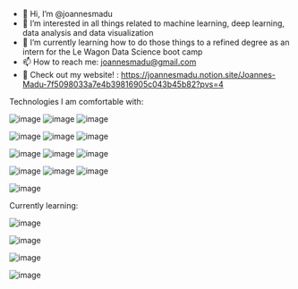 - 👋 Hi, I’m @joannesmadu
- 👀 I’m interested in all things related to machine learning, deep learning, data analysis and data visualization
- 🌱 I’m currently learning how to do those things to a refined degree as an intern for the Le Wagon Data Science boot camp
- 📫 How to reach me: joannesmadu@gmail.com
- 🔎 Check out my website! : https://joannesmadu.notion.site/Joannes-Madu-7f5098033a7e4b39816905c043b45b82?pvs=4

Technologies I am comfortable with: 



![image](https://github.com/joannesmadu/joannesmadu/assets/134279516/74c4bf5c-cfba-4cfc-a249-ba5e42869ce4)
![image](https://github.com/joannesmadu/joannesmadu/assets/134279516/f8daffd9-31bf-4e5f-b146-0b40ad599c4d)
![image](https://github.com/joannesmadu/joannesmadu/assets/134279516/844ef823-8948-4b40-9450-a87e2517066e) 



![image](https://github.com/joannesmadu/joannesmadu/assets/134279516/a1b94d34-bf7a-44ff-9707-c470fd93baf9)
![image](https://github.com/joannesmadu/joannesmadu/assets/134279516/cebd9ca9-4a32-4722-80dd-94925556cbf9)
![image](https://github.com/joannesmadu/joannesmadu/assets/134279516/f388bd27-50fd-4fba-a34b-071d3871c985) 



![image](https://github.com/joannesmadu/joannesmadu/assets/134279516/b2a50d73-2d80-4a9e-a41c-17df359d7fa7)
![image](https://github.com/joannesmadu/joannesmadu/assets/134279516/23e26616-ee1f-443d-bbd1-48d09ad35efd)
![image](https://github.com/joannesmadu/joannesmadu/assets/134279516/4278c69a-51cf-4215-ac3a-719ec43dee90) 



![image](https://github.com/joannesmadu/joannesmadu/assets/134279516/94987748-4660-4746-9fe1-766ef313c1f2)
![image](https://github.com/joannesmadu/joannesmadu/assets/134279516/312ac478-3095-418a-920a-b59ac008cba2)
![image](https://github.com/joannesmadu/joannesmadu/assets/134279516/e2e86729-4e9c-4b07-9b4c-19784fb7d0de) 



![image](https://github.com/joannesmadu/joannesmadu/assets/134279516/ada95f0e-10ed-4781-b137-aa1b20af596b)



Currently learning: 



![image](https://github.com/joannesmadu/joannesmadu/assets/134279516/6521184c-6939-42d0-85ae-d9629d866204) 



![image](https://github.com/joannesmadu/joannesmadu/assets/134279516/34acf996-478f-479e-ad1b-6a5f13699f42) 



![image](https://github.com/joannesmadu/joannesmadu/assets/134279516/b91c06fc-421c-4547-8072-50921520b776) 



![image](https://github.com/joannesmadu/joannesmadu/assets/134279516/b3e0d721-430b-46ef-8f59-22437f52fd58)


<!---
joannesmadu/joannesmadu is a ✨ special ✨ repository because its `README.md` (this file) appears on your GitHub profile.
You can click the Preview link to take a look at your changes.
--->
